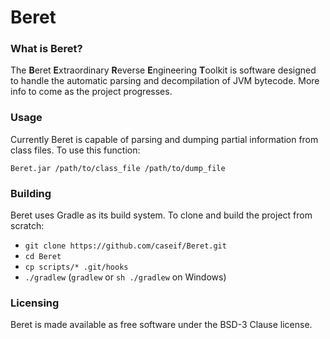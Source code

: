 # Beret #

### What is Beret? ###

The **B**eret **E**xtraordinary **R**everse **E**ngineering **T**oolkit is software designed to handle the automatic
parsing and decompilation of JVM bytecode. More info to come as the project progresses.

### Usage ###

Currently Beret is capable of parsing and dumping partial information from class files. To use this function:

`Beret.jar /path/to/class_file /path/to/dump_file`

### Building ###

Beret uses Gradle as its build system. To clone and build the project from scratch:

- `git clone https://github.com/caseif/Beret.git`
- `cd Beret`
- `cp scripts/* .git/hooks`
- `./gradlew` (`gradlew` or `sh ./gradlew` on Windows)

### Licensing ###

Beret is made available as free software under the BSD-3 Clause license.
